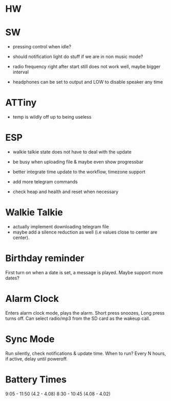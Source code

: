 # HW

# SW

- pressing control when idle? 

- should notification light do stuff if we are in non music mode? 

- radio frequency right after start still does not work well, maybe bigger interval

- headphones can be set to output and LOW to disable speaker any time

# ATTiny

- temp is wildly off up to being useless

# ESP

- walkie talkie state does not have to deal with the update
- be busy when uploading file & maybe even show progressbar


- better integrate time update to the workflow, timezone support
- add more telegram commands

- check heap and health and reset when necessary

# Walkie Talkie

- actually implement downloading telegram file
- maybe add a silence reduction as well (i.e values close to center are center). 

# Birthday reminder

First turn on when a date is set, a message is played. Maybe support more dates? 

# Alarm Clock

Enters alarm clock mode, plays the alarm. Short press snoozes, Long press turns off. Can select radio/mp3 from the SD card as the wakeup call. 

# Sync Mode

Run silently, check notifications & update time. When to run? Every N hours, if active, delay until poweroff.

# Battery Times

9:05 - 11:50 (4.2 - 4.08)
8:30 - 10:45 (4.08 - 4.02)